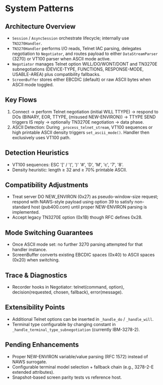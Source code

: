 # System Patterns

## Architecture Overview
- `Session` / `AsyncSession` orchestrate lifecycle; internally use `TN3270Handler`.
- `TN3270Handler` performs I/O reads, Telnet IAC parsing, delegates negotiation to `Negotiator`, and routes payload to either `DataStreamParser` (3270) or VT100 parser when ASCII mode active.
- `Negotiator` manages Telnet option WILL/DO/WONT/DONT and TN3270E subnegotiations (DEVICE-TYPE, FUNCTIONS, RESPONSE-MODE, USABLE-AREA) plus compatibility fallbacks.
- `ScreenBuffer` stores either EBCDIC (default) or raw ASCII bytes when ASCII mode toggled.

## Key Flows
1. Connect -> perform Telnet negotiation (initial WILL TTYPE) -> respond to DOs (BINARY, EOR, TTYPE, {misused NEW-ENVIRON}) -> TTYPE SEND triggers IS reply -> optionally TN3270E negotiation -> data phase.
2. ASCII Detection: During `_process_telnet_stream`, VT100 sequences or high printable ASCII density triggers `set_ascii_mode()`. Handler then exclusively uses VT100 path.

## Detection Heuristics
- VT100 sequences: ESC '[' / '(', ')' '#', 'D', 'M', 'c', '7', '8'.
- Density heuristic: length ≥ 32 and ≥ 70% printable ASCII.

## Compatibility Adjustments
- Treat server DO NEW_ENVIRON (0x27) as pseudo-window-size request; respond with NAWS-style payload using option 39 to satisfy non-standard host (pub400.com) until proper NEW-ENVIRON parsing is implemented.
- Accept legacy TN3270E option (0x1B) though RFC defines 0x28.

## Mode Switching Guarantees
- Once ASCII mode set: no further 3270 parsing attempted for that handler instance.
- ScreenBuffer converts existing EBCDIC spaces (0x40) to ASCII spaces (0x20) when switching.

## Trace & Diagnostics
- Recorder hooks in Negotiator: telnet(command, option), decision(requested, chosen, fallback), error(message).

## Extensibility Points
- Additional Telnet options can be inserted in `_handle_do` / `_handle_will`.
- Terminal type configurable by changing constant in `_handle_terminal_type_subnegotiation` (currently IBM-3278-2).

## Pending Enhancements
- Proper NEW-ENVIRON variable/value parsing (RFC 1572) instead of NAWS surrogate.
- Configurable terminal model selection + fallback chain (e.g., 3278-2-E extended attributes).
- Snapshot-based screen parity tests vs reference host.
